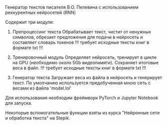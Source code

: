 Генератор текстов писателя В.О. Пелевина с использованием реккурентных нейросетей (RNN)

Содержит три модуля:
1. Препроцессинг текста
Обрабатывает текст, чистит от ненужных символов, обрезает предложения для подачи в нейросеть и составляет словарь токенов
!!! требует исходные тексты книг в формате txt !!!

2. Тренировочный модуль
Определяет нейросеть, тренирует в цикле на GPU (необходимо около 5Gb видеопамяти). Сохраняет итоговые веса в файл.
!!! требует исходные тексты книг в формате txt !!!

3. Генератор текста
Загружает веса из файла в нейросеть и генерирует текст. По умолчанию используется предобученная мною сеть с весами из файла 'model.lol'


Для использования необходим фреймворк PyTorch и Jupyter Notebook для запуска.


Некоторые вспомогательные функции взяты из курса "Нейронные сети и обработка текста" на Stepik.
